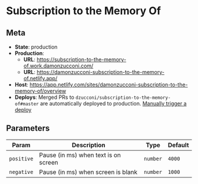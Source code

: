 # Subscription to the Memory Of

## Meta

- **State**: production
- **Production**:
  - **URL**: https://subscription-to-the-memory-of.work.damonzucconi.com/
  - **URL**: https://damonzucconi-subscription-to-the-memory-of.netlify.app/
- **Host**: https://app.netlify.com/sites/damonzucconi-subscription-to-the-memory-of/overview
- **Deploys**: Merged PRs to `dzucconi/subscription-to-the-memory-of#master` are automatically deployed to production. [Manually trigger a deploy](https://app.netlify.com/sites/damonzucconi-subscription-to-the-memory-of/deploys)

## Parameters

| Param      | Description                          | Type     | Default |
| ---------- | ------------------------------------ | -------- | ------- |
| `positive` | Pause (in ms) when text is on screen | `number` | `4000`  |
| `negative` | Pause (in ms) when screen is blank   | `number` | `1000`  |
